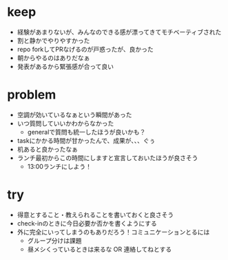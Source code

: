 # keep
- 経験があまりないが、みんなのできる感が漂ってきてモチベーティブされた
- 割と静かでやりやすかった
- repo forkしてPRなげるのが戸惑ったが、良かった
- 朝からやるのはありだなぁ
- 発表があるから緊張感が合って良い

# problem
- 空調が効いているなぁという瞬間があった
- いつ質問していいかわからなかった
  - generalで質問も統一したほうが良いかも？
- taskにかかる時間が甘かったんで、成果が、、、ぐぅ
- 机あると良かったなぁ
- ランチ最初からこの時間にしますと宣言しておいたほうが良さそう
  - 13:00ランチにしよう！

# try

- 得意とすること・教えられることを書いておくと良さそう
- check-inのときに今日必要か否かを書くようにする
- 外に完全にいってしまうのもありだろう！コミュニケーションとるには
  - グループ分けは課題
  - 昼メシくっているときは来るな OR 連絡してねとする

